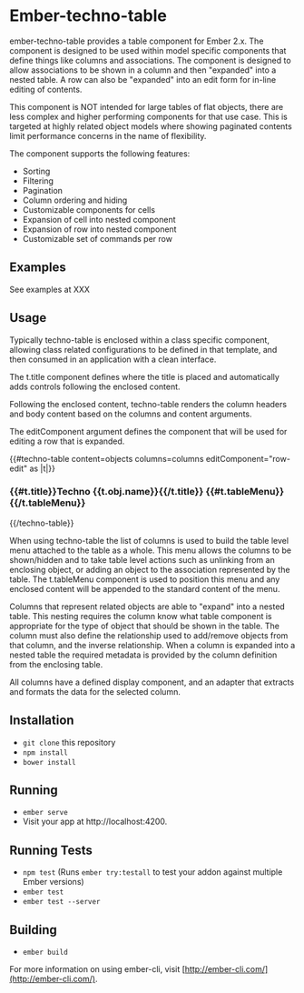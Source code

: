 # Ember-techno-table

ember-techno-table provides a table component for Ember 2.x.  The component is
designed to be used within model specific components that define things like
columns and associations.  The component is designed to allow associations to be
shown in a column and then "expanded" into a nested table.  A row can also be
"expanded" into an edit form for in-line editing of contents.

This component is NOT intended for large tables of flat objects, there are less
complex and higher performing components for that use case.  This is targeted at
highly related object models where showing paginated contents limit performance
concerns in the name of flexibility.

The component supports the following features:

* Sorting
* Filtering
* Pagination
* Column ordering and hiding
* Customizable components for cells
* Expansion of cell into nested component
* Expansion of row into nested component
* Customizable set of commands per row

## Examples

See examples at XXX

## Usage

Typically techno-table is enclosed within a class
specific component, allowing class related configurations
to be defined in that template, and then consumed
in an application with a clean interface.

The t.title component defines where the title is placed
and automatically adds controls following the enclosed content.

Following the enclosed content, techno-table renders the column headers
and body content based on the columns and content arguments.

The editComponent argument defines the component that will be used for editing
a row that is expanded.

{{#techno-table content=objects columns=columns
  editComponent="row-edit" as |t|}}
  <h3>
    {{#t.title}}Techno {{t.obj.name}}{{/t.title}}
    {{#t.tableMenu}}{{/t.tableMenu}}
  </h3>
{{/techno-table}}

When using techno-table the list of columns is used to build
the table level menu attached to the table as a whole.  This
menu allows the columns to be shown/hidden and to take table
level actions such as unlinking from an enclosing object, or
adding an object to the association represented by the table.
The t.tableMenu component is used to position this menu and any
enclosed content will be appended to the standard content of the
menu.

Columns that represent related objects are able to "expand" into
a nested table.  This nesting requires the column know what
table component is appropriate for the type of object that should
be shown in the table.  The column must also define the relationship
used to add/remove objects from that column, and the inverse
relationship.  When a column is expanded into a nested table the
required metadata is provided by the column definition from the
enclosing table.

All columns have a defined display component, and an adapter that
extracts and formats the data for the selected column.

## Installation

* `git clone` this repository
* `npm install`
* `bower install`

## Running

* `ember serve`
* Visit your app at http://localhost:4200.

## Running Tests

* `npm test` (Runs `ember try:testall` to test your addon against multiple Ember versions)
* `ember test`
* `ember test --server`

## Building

* `ember build`

For more information on using ember-cli, visit [http://ember-cli.com/](http://ember-cli.com/).
